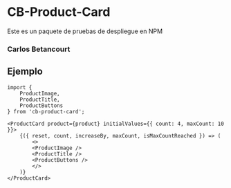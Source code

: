 # CB-Product-Card

Este es un paquete de pruebas de despliegue en NPM

### Carlos Betancourt

## Ejemplo
```
import {
    ProductImage,
    ProductTitle,
    ProductButtons
} from 'cb-product-card';
```

```
<ProductCard product={product} initialValues={{ count: 4, maxCount: 10 }}>
    {({ reset, count, increaseBy, maxCount, isMaxCountReached }) => (
        <>
        <ProductImage />
        <ProductTitle />
        <ProductButtons />
        </>
    )}
</ProductCard>
```
